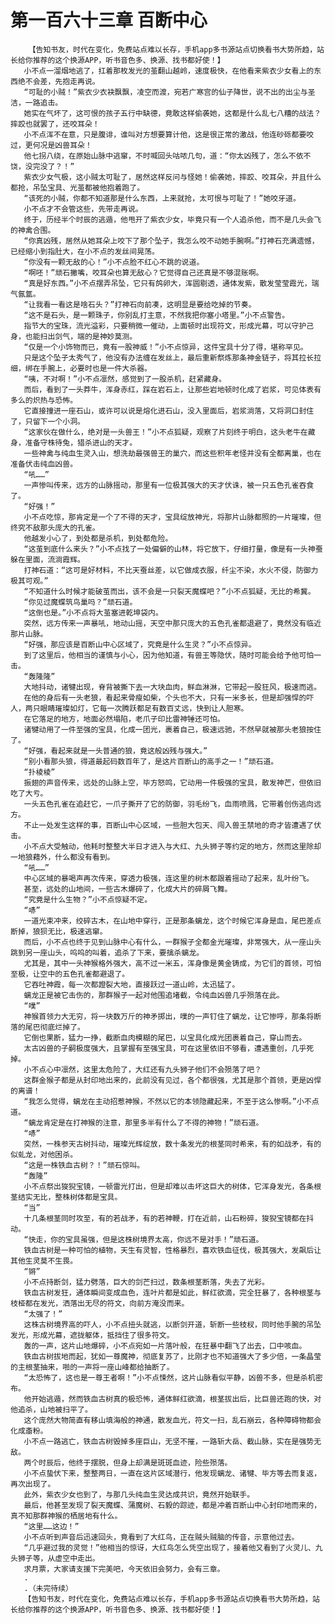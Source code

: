 # 第一百六十三章 百断中心
        【告知书友，时代在变化，免费站点难以长存，手机app多书源站点切换看书大势所趋，站长给你推荐的这个换源APP，听书音色多、换源、找书都好使！】
       小不点一溜烟地逃了，扛着那枚发光的茧翻山越岭，速度极快，在他看来紫衣少女看上的东西绝不会差，先抱走再说。
       “可耻的小贼！”紫衣少衣袂飘飘，凌空而渡，宛若广寒宫的仙子降世，说不出的出尘与圣洁，一路追击。
       她实在气坏了，这可恨的孩子五行中缺德，竟敢这样偷袭她，这都是什么乱七八糟的战法？摔跤也就罢了，还咬耳朵！
       小不点浑不在意，只是腹诽，谁叫对方想要算计他，这是很正常的激战，他连砂砾都要咬过，更何况是凶兽耳朵！
       他七拐八绕，在原始山脉中逃窜，不时喊回头咕哝几句，道：“你太凶残了，怎么不依不饶，没完没了？！”
       紫衣少女气极，这小贼太可耻了，居然这样反问与怪她！偷袭她，摔跤、咬耳朵，并且什么都抢，吊坠宝具、光茧都被他抱着跑了。
       “该死的小贼，你都不知道那是什么东西，上来就抢，太可恨与可耻了！”她咬牙道。
       小不点才不会管这些，先带走再说。
       终于，历经半个时辰的逃遁，他甩开了紫衣少女，毕竟只有一个人追杀他，而不是几头会飞的神禽合围。
       “你真凶残，居然从她耳朵上咬下了那个坠子，我怎么咬不动她手腕啊。”打神石充满遗憾，已经缩小到指肚大，在小不点的发丝间晃荡。
       “你没有一颗无敌的心！”小不点脸不红心不跳的说道。
       “啊呸！”顽石撇嘴，咬耳朵也算无敌心？它觉得自己还真是不够混账啊。
       “真是好东西。”小不点摆弄吊坠，它只有鸽卵大，浑圆剔透，通体发紫，散发莹莹霞光，瑞气氤氲。
       “让我看一看这是啥石头？”打神石向前凑，这明显是要给吃掉的节奏。
       “这不是石头，是一颗珠子，你别乱打主意，不然我把你塞小塔里。”小不点警告。
       指节大的宝珠，流光溢彩，只要稍微一催动，上面顿时出现符文，形成光幕，可以守护己身，也能扫出剑气，端的是神妙莫测。
       “仅是一个小饰物而已，竟有一股神威！”小不点惊异，这件宝具十分了得，堪称罕见。
       只是这个坠子太秀气了，他没有办法缠在发丝上，最后重新祭炼那条神金链子，将其拉长拉细，绑在手腕上，必要时也是一件大杀器。
       “咦，不对啊！”小不点凛然，感觉到了一股杀机，赶紧藏身。
       而后，看到了一头莽牛，浑身赤红，踩在岩石上，让那些岩地顿时化成了岩浆，可见体表有多么的炽热与恐怖。
       它直接撞进一座石山，或许可以说是熔化进石山，没入里面后，岩浆淌落，又将洞口封住了，只留下一个小洞。
       “这家伙在做什么，绝对是一头兽王！”小不点狐疑，观察了片刻终于明白，这头老牛在藏身，准备守株待兔，猎杀进山的天才。
       一些神禽与纯血生灵入山，想洗劫最强兽王的巢穴，而这些积年老怪并没有全都离巢，也在准备伏击纯血凶兽。
       “吼……”
       一声惨叫传来，远方的山脉摇动，那里有一位极其强大的天才伏诛，被一只五色孔雀吞食了。
       “好强！”
       小不点吃惊，那肯定是一个了不得的天才，宝具绽放神光，将那片山脉都照的一片璀璨，但终究不敌那头庞大的孔雀。
       他越发小心了，到处都是杀机，到处都危险。
       “这茧到底什么来头？”小不点找了一处偏僻的山林，将它放下，仔细打量，像是有一头神蚕躲在里面，流淌霞辉。
       打神石道：“这可是好材料，不比天蚕丝差，以它做成衣服，纤尘不染，水火不侵，防御力极其可观。”
       “不知道什么时候才能破茧而出，该不会是一只裂天魔蝶吧？”小不点狐疑，无比的希冀。
       “你见过魔蝶筑鸟巢吗？”顽石道。
       “这倒也是。”小不点将大茧塞进乾坤袋内。
       突然，远方传来一声暴吼，地动山摇，天空中那只庞大的五色孔雀都退避了，竟然没有临近那片山脉。
       “好强，那应该是百断山中心区域了，究竟是什么生灵？”小不点惊异。
       到了这里后，他相当的谨慎与小心，因为他知道，有兽王等隐伏，随时可能会给予他可怕一击。
       “轰隆隆”
       大地抖动，诸犍出现，脊背被撕下去一大块血肉，鲜血淋淋，它带起一股狂风，极速而逃。
       在他的身后有一头老狼，看起来骨瘦如柴，个头也不大，只有一米多长，但是却强悍的吓人，两只眼睛璀璨如灯，它每一次腾跃都足有数百丈远，快到让人胆寒。
       在它落足的地方，地面必然塌陷，老爪子印比雷神锤还可怕。
       诸犍动用了一件至强的宝具，化成一团光，裹着自己，极速远驰，不然早就被那头老狼按住了。
       “好强，看起来就是一头普通的狼，竟这般凶残与强大。”
       “别小看那头狼，得道最起码数百年了，是这片百断山的高手之一！”顽石道。
       “扑棱棱”
       振翅的声音传来，远处的山脉上空，毕方怒鸣，它动用一件极强的宝具，散发神芒，但依旧吃了大亏。
       一头五色孔雀在追赶它，一爪子撕开了它的防御，羽毛纷飞，血雨喷溅，它带着创伤逃向远方。
       不止一处发生这样的事，百断山中心区域，一些胆大包天、闯入兽王禁地的奇才皆遭遇了伏击。
       小不点大受触动，他耗时整整大半日才进入与大红、九头狮子等约定的地方，然而这里除却一地狼藉外，什么都没有看到。
       “吼……”
       中心区域的暴喝声再次传来，穿透力极强，连这里的树木都跟着摇动了起来，乱叶纷飞。
       甚至，远处的山地间，一些古木爆碎了，化成大片的碎屑飞舞。
       “究竟是什么生物？”小不点惊疑不定。
       “哧”
       一道光束冲来，绞碎古木，在山地中穿行，正是那条螭龙，这个时候它浑身是血，尾巴差点断掉，狼狈无比，极速逃窜。
       而后，小不点也终于见到山脉中心有什么，一群猴子全都金光璀璨，非常强大，从一座山头跳到另一座山头，呜呜的叫着，追杀了下来，要擒杀螭龙。
       尤其是，其中一头神猴格外强大，高不过一米五，浑身像是黄金铸成，为它们的首领，可怕至极，让空中的五色孔雀都避退了。
       它吞吐神霞，每一次都蹬裂大地，直接跃过一道山岭，太迅猛了。
       螭龙正是被它击伤的，那群猴子一起对他围追堵截，令纯血凶兽几乎殒落在此。
       “噗”
       神猴首领力大无穷，将一块数万斤的神矛掷出，噗的一声钉住了螭龙，让它惨呼，那条将断落的尾巴彻底烂掉了。
       它倒也果断，猛力一挣，截断血肉模糊的尾巴，以宝具化成光团裹着自己，穿山而去。
       太古凶兽的子嗣极度强大，且掌握有至强宝具，可在这里依旧不够看，遭遇重创，几乎死掉。
       小不点心中凛然，这里太危险了，大红还有九头狮子他们不会殒落了吧？
       这群金猴子都是从封印地出来的，此前没有见过，各个都很强，尤其是那个首领，更是凶悍的离谱！
       “我怎么觉得，螭龙在主动招惹神猴，不然以它的本领隐藏起来，不至于这么惨啊。”小不点道。
       “螭龙肯定是在打神猴的注意，那里多半有什么了不得的神物！”顽石道。
       “哧”
       突然，一株参天古树抖动，璀璨光辉绽放，数十条发光的根茎同时希来，有的如战矛，有的似虬龙，对他困杀。
       “这是一株铁血古树？！”顽石惊叫。
       “轰隆”
       小不点祭出狻猊宝镜，一顿雷光打出，但是却难以击坏这巨大的树体，它浑身发光，各条根茎结实无比，整株树体都是宝具。
       “当”
       十几条根茎同时攻至，有的若战矛，有的若神鞭，打在近前，山石粉碎，狻猊宝镜都在抖动。
       “快走，你的宝具虽强，但是这株树境界太高，你远不是对手！”顽石道。
       铁血古树是一种可怕的植物，天生有灵智，性格暴烈，喜欢铁血征伐，极其强大，发飙后让其他生灵莫不生畏。
       “锵”
       小不点持断剑，猛力劈落，巨大的剑芒扫过，数条根茎断落，失去了光彩。
       铁血古树发狂，通体瞬间变成血色，连叶片都是如此，鲜红欲滴，完全狂暴了，各种根茎与枝桠都在发光，洒落出无尽的符文，向前方淹没而来。
       “太强了！”
       这株古树境界高的吓人，小不点扭头就逃，以断剑开道，斩断一些枝杈，同时他手腕的吊坠发光，形成光幕，遮拢躯体，抵挡住了很多符文。
       轰的一声，这片山地爆碎，小不点宛如一片落叶般，在狂暴中翻飞了出去，口中咳血。
       铁血古树拔地而起，犹如一尊魔神，彻底复苏了，比刚才也不知道强大了多少倍，一条晶莹的主根茎抽来，啪的一声将一座山峰都给抽断了。
       “太恐怖了，这也是一尊王者啊！”小不点悚然，这片山脉看似平静，凶兽不多，但是杀机密布。
       他开始逃遁，然而铁血古树真的极恐怖，通体鲜红欲滴，根茎拔出后，比巨兽还跑的快，对他追杀，山地被扫平了。
       这个庞然大物简直有移山填海般的神通，散发血光，符文一扫，乱石崩云，各种障碍物都会化成齑粉。
       小不点一路逃亡，铁血古树毁掉多座巨山，无坚不摧，一路斩大岳、截山脉，实在是强势无敌。
       两个时辰后，他终于摆脱，但身上却满是斑斑血迹，险些殒落。
       小不点蛰伏下来，整整两日，一直在这片区域潜行，他发现螭龙、诸犍、毕方等去而复返，再次出现了。
       此外，紫衣少女也到了，与那几头纯血生灵达成共识，竟然开始联手。
       最后，他甚至发现了裂天魔蝶、蒲魔树、石毅的踪迹，都是冲着百断山中心封印地而来的，真不知那群神猴的栖居地有什么。
       “这里……这边！”
       小不点听到声音后迅速回头，竟看到了大红鸟，正在贼头贼脑的传音，示意他过去。
       “几乎避过我的灵觉！”他相当的惊讶，大红鸟怎么凭空出现了，接着他又看到了火灵儿、九头狮子等，从虚空中走出。
       求月票，大家请支援下完美吧，今天依旧会努力，会有三章。
       .
       .（未完待续）
       【告知书友，时代在变化，免费站点难以长存，手机app多书源站点切换看书大势所趋，站长给你推荐的这个换源APP，听书音色多、换源、找书都好使！】
